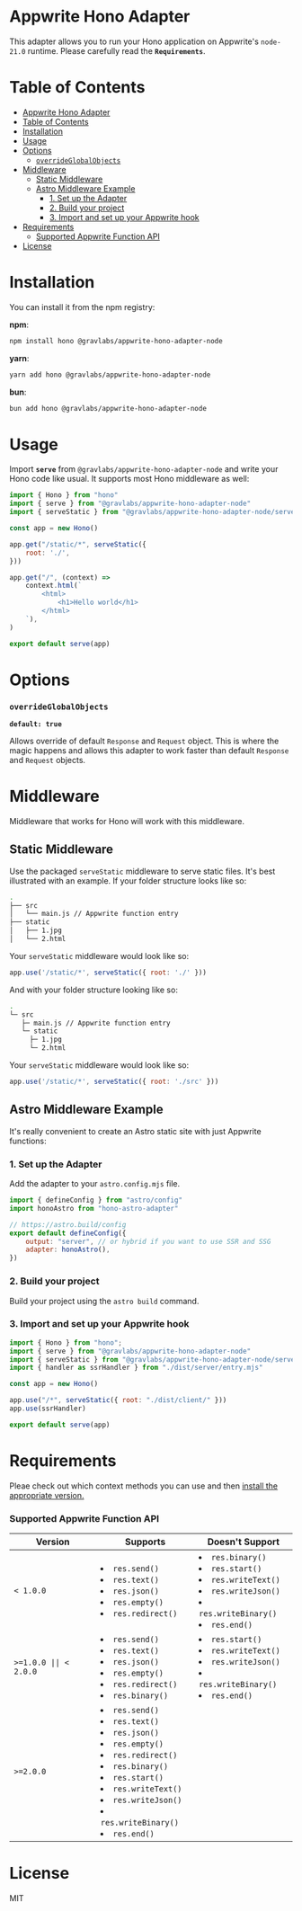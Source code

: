 Appwrite Hono Adapter
=========

This adapter allows you to run your Hono application on Appwrite's `node-21.0` runtime. Please carefully read the **`Requirements`**.

Table of Contents
=========
- [Appwrite Hono Adapter](#appwrite-hono-adapter)
- [Table of Contents](#table-of-contents)
- [Installation](#installation)
- [Usage](#usage)
- [Options](#options)
    - [`overrideGlobalObjects`](#overrideglobalobjects)
- [Middleware](#middleware)
  - [Static Middleware](#static-middleware)
  - [Astro Middleware Example](#astro-middleware-example)
    - [1. Set up the Adapter](#1-set-up-the-adapter)
    - [2. Build your project](#2-build-your-project)
    - [3. Import and set up your Appwrite hook](#3-import-and-set-up-your-appwrite-hook)
- [Requirements](#requirements)
    - [Supported Appwrite Function API](#supported-appwrite-function-api)
- [License](#license)


Installation
=========

You can install it from the npm registry:

**npm**:
```sh
npm install hono @gravlabs/appwrite-hono-adapter-node
```

**yarn**:
```sh
yarn add hono @gravlabs/appwrite-hono-adapter-node
```

**bun**:
```sh
bun add hono @gravlabs/appwrite-hono-adapter-node
```

Usage
=========

Import **`serve`** from `@gravlabs/appwrite-hono-adapter-node` and write your Hono code like usual. It supports most Hono middleware as well:

```js
import { Hono } from "hono"
import { serve } from "@gravlabs/appwrite-hono-adapter-node"
import { serveStatic } from "@gravlabs/appwrite-hono-adapter-node/serveStatic"

const app = new Hono()

app.get("/static/*", serveStatic({
    root: './',
}))

app.get("/", (context) =>
    context.html(`
        <html>
            <h1>Hello world</h1>
        </html>
    `),
)

export default serve(app)
```

Options
=========

### `overrideGlobalObjects` 
**`default: true`** 

Allows override of default `Response` and `Request` object. This is where the magic happens and allows this adapter to work faster than default `Response` and `Request` objects.

Middleware
=========

Middleware that works for Hono will work with this middleware.

## Static Middleware

Use the packaged `serveStatic` middleware to serve static files. It's best illustrated with an example. If your folder structure looks like so:

```sh
.
├── src
│   └── main.js // Appwrite function entry
├── static
│   ├── 1.jpg
│   └── 2.html
```

Your `serveStatic` middleware would look like so:
```js
app.use('/static/*', serveStatic({ root: './' }))
```

And with your folder structure looking like so:
```sh
.
└─ src
   ├─ main.js // Appwrite function entry
   └─ static
     ├─ 1.jpg
     └─ 2.html
```

Your `serveStatic` middleware would look like so:
```js
app.use('/static/*', serveStatic({ root: './src' }))
```

## Astro Middleware Example

It's really convenient to create an Astro static site with just Appwrite functions:

### 1. Set up the Adapter

Add the adapter to your `astro.config.mjs` file.

```js
import { defineConfig } from "astro/config"
import honoAstro from "hono-astro-adapter"

// https://astro.build/config
export default defineConfig({
	output: "server", // or hybrid if you want to use SSR and SSG
	adapter: honoAstro(),
})
```

### 2. Build your project

Build your project using the `astro build` command.

### 3. Import and set up your Appwrite hook

```javascript
import { Hono } from "hono";
import { serve } from "@gravlabs/appwrite-hono-adapter-node"
import { serveStatic } from "@gravlabs/appwrite-hono-adapter-node/serveStatic"
import { handler as ssrHandler } from "./dist/server/entry.mjs"

const app = new Hono()

app.use("/*", serveStatic({ root: "./dist/client/" }))
app.use(ssrHandler)

export default serve(app)
```

Requirements
=========

Pleae check out which context methods you can use and then [install the appropriate version.](https://appwrite.io/docs/products/functions/develop#context-object)

### Supported Appwrite Function API
| Version | Supports | Doesn't Support | 
| --- | --- | --- |
| `< 1.0.0` | <li>`res.send()`</li> <li>`res.text()`</li> <li>`res.json()`</li> <li>`res.empty()`</li> <li>`res.redirect()`</li> | <li>`res.binary()`</li> <li>`res.start()`</li> <li>`res.writeText()`</li> <li>`res.writeJson()`</li> <li>`res.writeBinary()`</li> <li>`res.end()`</li>
| `>=1.0.0 \|\| < 2.0.0` | <li>`res.send()`</li> <li>`res.text()`</li> <li>`res.json()`</li> <li>`res.empty()`</li> <li>`res.redirect()`</li> <li>`res.binary()`</li> | <li>`res.start()`</li> <li>`res.writeText()`</li> <li>`res.writeJson()`</li> <li>`res.writeBinary()`</li> <li>`res.end()`</li>
| `>=2.0.0` | <li>`res.send()`</li> <li>`res.text()`</li> <li>`res.json()`</li> <li>`res.empty()`</li> <li>`res.redirect()`</li> <li>`res.binary()`</li> <li>`res.start()`</li> <li>`res.writeText()`</li> <li>`res.writeJson()`</li> <li>`res.writeBinary()`</li> <li>`res.end()`</li> | 

License
=========

MIT